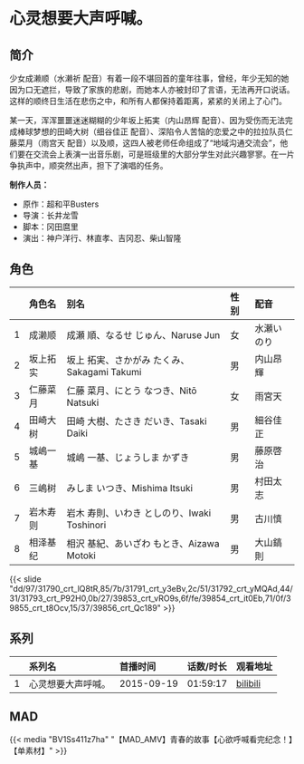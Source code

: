 # 心灵想要大声呼喊。


## 简介

少女成濑顺（水濑祈 配音）有着一段不堪回首的童年往事，曾经，年少无知的她因为口无遮拦，导致了家族的悲剧，而她本人亦被封印了言语，无法再开口说话。这样的顺终日生活在悲伤之中，和所有人都保持着距离，紧紧的关闭上了心门。  

某一天，浑浑噩噩迷迷糊糊的少年坂上拓実（内山昂辉 配音）、因为受伤而无法完成棒球梦想的田崎大树（细谷佳正 配音）、深陷令人苦恼的恋爱之中的拉拉队员仁藤菜月（雨宫天 配音）以及顺，这四人被老师任命组成了“地域沟通交流会”，他们要在交流会上表演一出音乐剧，可是班级里的大部分学生对此兴趣寥寥。在一片争执声中，顺突然出声，担下了演唱的任务。

**制作人员：**
- 原作：超和平Busters
- 导演：长井龙雪
- 脚本：冈田麿里
- 演出：神户洋行、林直孝、吉冈忍、柴山智隆

## 角色

|     |   角色名   |   别名  | 性别 |  配音  |
|:--- |:------  |:----      |:---  |:--   |
| 1 | 成濑顺 | 成瀬 順、なるせ じゅん、Naruse Jun | 女 | 水瀬いのり |
| 2 | 坂上拓实 | 坂上 拓実、さかがみ たくみ、Sakagami Takumi | 男 | 内山昂輝 |
| 3 | 仁藤菜月 | 仁藤 菜月、にとう なつき、Nitō Natsuki | 女 | 雨宮天 |
| 4 | 田崎大树 | 田崎 大樹、たさき だいき、Tasaki Daiki | 男 | 細谷佳正 |
| 5 | 城嶋一基 | 城嶋 一基、じょうしま かずき | 男 | 藤原啓治 |
| 6 | 三嶋树 | みしま いつき、Mishima Itsuki | 男 | 村田太志 |
| 7 | 岩木寿则 | 岩木 寿則、いわき としのり、Iwaki Toshinori | 男 | 古川慎 |
| 8 | 相泽基纪 | 相沢 基紀、あいざわ もとき、Aizawa Motoki | 男 | 大山鎬則 |

{{< slide "dd/97/31790_crt_lQ8tR,85/7b/31791_crt_y3eBv,2c/51/31792_crt_yMQAd,44/31/31793_crt_P92H0,0b/27/39853_crt_vRO9s,6f/fe/39854_crt_it0Eb,71/0f/39855_crt_t8Ocv,15/37/39856_crt_Qc189" >}}

## 系列

|     |   系列名   |   首播时间  | 话数/时长  | 观看地址 |
|:---  |:------    |:----      |:---       |:---  |
| 1 | 心灵想要大声呼喊。 | 2015-09-19 | 01:59:17 | [bilibili](https://www.bilibili.com/bangumi/play/ep88320)  |


## MAD

{{< media  "BV1Ss411z7ha"
"【MAD_AMV】青春的故事【心欲呼喊看完纪念！】【单素材】"  >}}
